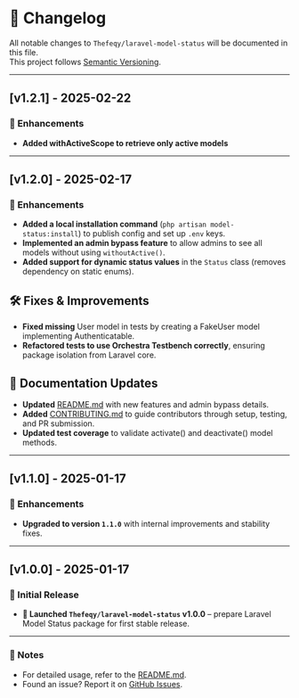 # 📜 Changelog

All notable changes to `Thefeqy/laravel-model-status` will be documented in this file.  
This project follows [Semantic Versioning](https://semver.org/).

---

## [v1.2.1] - 2025-02-22
### 🚀 Enhancements
- **Added withActiveScope to retrieve only active models**

---

## [v1.2.0] - 2025-02-17
### 🚀 Enhancements
- **Added a local installation command** (`php artisan model-status:install`) to publish config and set up `.env` keys.
- **Implemented an admin bypass feature** to allow admins to see all models without using `withoutActive()`.
- **Added support for dynamic status values** in the `Status` class (removes dependency on static enums).

## 🛠 Fixes & Improvements

- **Fixed missing** User model in tests by creating a FakeUser model implementing Authenticatable.
- **Refactored tests to use Orchestra Testbench correctly**, ensuring package isolation from Laravel core.

## 📝 Documentation Updates
- **Updated** [README.md](README.md) with new features and admin bypass details.
- **Added** [CONTRIBUTING.md](CONTRIBUTING.md) to guide contributors through setup, testing, and PR submission.
- **Updated test coverage** to validate activate() and deactivate() model methods.

---

## [v1.1.0] - 2025-01-17
### 🚀 Enhancements
- **Upgraded to version `1.1.0`** with internal improvements and stability fixes.

---

## [v1.0.0] - 2025-01-17
### 🎉 Initial Release
- **🚀 Launched `Thefeqy/laravel-model-status` v1.0.0** – prepare Laravel Model Status package for first stable release.

---

### 📌 Notes
- For detailed usage, refer to the [README.md](README.md).
- Found an issue? Report it on [GitHub Issues](https://github.com/thefeqy/laravel-model-status/issues).
